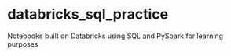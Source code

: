 # databricks_sql_practice
Notebooks built on Databricks using SQL and PySpark for learning purposes
